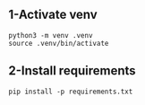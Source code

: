 ## 1-Activate venv 

```shell
python3 -m venv .venv
source .venv/bin/activate
```

## 2-Install requirements

```shell
pip install -p requirements.txt
```
